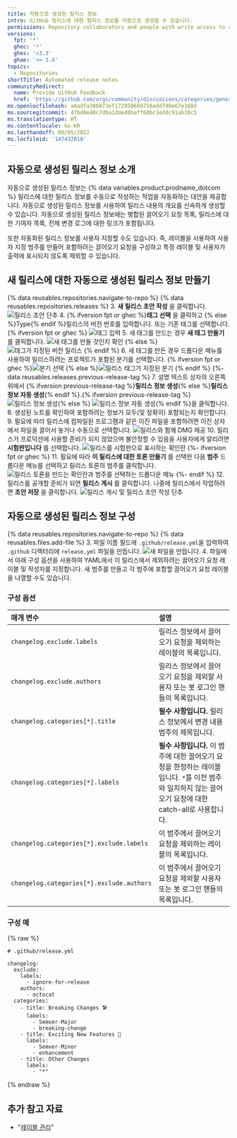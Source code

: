 ```yaml
---
title: 자동으로 생성된 릴리스 정보
intro: GitHub 릴리스에 대한 릴리스 정보를 자동으로 생성할 수 있습니다.
permissions: Repository collaborators and people with write access to a repository can generate and customize automated release notes for a release.
versions:
  fpt: '*'
  ghec: '*'
  ghes: '>3.3'
  ghae: '>= 3.4'
topics:
  - Repositories
shortTitle: Automated release notes
communityRedirect:
  name: Provide GitHub Feedback
  href: 'https://github.com/orgs/community/discussions/categories/general'
ms.openlocfilehash: a4adfa306873ef172950666756add7d0e67e168d
ms.sourcegitcommit: 47bd0e48c7dba1dde49baff60bc1eddc91ab10c5
ms.translationtype: HT
ms.contentlocale: ko-KR
ms.lasthandoff: 09/05/2022
ms.locfileid: '147432018'
---
```

## 자동으로 생성된 릴리스 정보 소개

자동으로 생성된 릴리스 정보는 {% data variables.product.prodname_dotcom %} 릴리스에 대한 릴리스 정보를 수동으로 작성하는 작업을 자동화하는 대안을 제공합니다. 자동으로 생성된 릴리스 정보를 사용하여 릴리스 내용의 개요를 신속하게 생성할 수 있습니다. 자동으로 생성된 릴리스 정보에는 병합된 끌어오기 요청 목록, 릴리스에 대한 기여자 목록, 전체 변경 로그에 대한 링크가 포함됩니다.

또한 자동화된 릴리스 정보를 사용자 지정할 수도 있습니다. 즉, 레이블을 사용하여 사용자 지정 범주를 만들어 포함하려는 끌어오기 요청을 구성하고 특정 레이블 및 사용자가 출력에 표시되지 않도록 제외할 수 있습니다.

## 새 릴리스에 대한 자동으로 생성된 릴리스 정보 만들기

{% data reusables.repositories.navigate-to-repo %} {% data reusables.repositories.releases %}
3. **새 릴리스 초안 작성** 을 클릭합니다.
   ![릴리스 초안 단추](/assets/images/help/releases/draft_release_button.png)
4. {% ifversion fpt or ghec %}**태그 선택** 을 클릭하고 {% else %}Type{% endif %}릴리스의 버전 번호를 입력합니다. 또는 기존 태그를 선택합니다.
  {% ifversion fpt or ghec %} ![태그 입력](/assets/images/help/releases/releases-tag-create.png)
5. 새 태그를 만드는 경우 **새 태그 만들기** 를 클릭합니다.
![새 태그를 만들 것인지 확인](/assets/images/help/releases/releases-tag-create-confirm.png) {% else %} ![태그가 지정된 버전 릴리스](/assets/images/enterprise/releases/releases-tag-version.png) {% endif %}
6. 새 태그를 만든 경우 드롭다운 메뉴를 사용하여 릴리스하려는 프로젝트가 포함된 분기를 선택합니다.
  {% ifversion fpt or ghec %}![분기 선택](/assets/images/help/releases/releases-choose-branch.png) {% else %}![릴리스 태그가 지정된 분기](/assets/images/enterprise/releases/releases-tag-branch.png) {% endif %} {%- data reusables.releases.previous-release-tag %}
7. 설명 텍스트 상자의 오른쪽 위에서 {% ifversion previous-release-tag %}**릴리스 정보 생성**{% else %}**릴리스 정보 자동 생성**{% endif %}.{% ifversion previous-release-tag %} ![릴리스 정보 생성](/assets/images/help/releases/generate-release-notes.png){% else %} ![릴리스 정보 자동 생성](/assets/images/enterprise/3.5/releases/auto-generate-release-notes.png){% endif %}을 클릭합니다.
8. 생성된 노트를 확인하여 포함하려는 정보가 모두(및 정확히) 포함되는지 확인합니다.
9. 필요에 따라 릴리스에 컴파일된 프로그램과 같은 이진 파일을 포함하려면 이진 상자에서 파일을 끌어서 놓거나 수동으로 선택합니다.
   ![릴리스와 함께 DMG 제공](/assets/images/help/releases/releases_adding_binary.gif)
10. 릴리스가 프로덕션에 사용할 준비가 되지 않았으며 불안정할 수 있음을 사용자에게 알리려면 **시험판입니다** 를 선택합니다.
   ![릴리스를 시험판으로 표시하는 확인란](/assets/images/help/releases/prerelease_checkbox.png) {%- ifversion fpt or ghec %}
11. 필요에 따라 **이 릴리스에 대한 토론 만들기** 를 선택한 다음 **범주** 드롭다운 메뉴를 선택하고 릴리스 토론의 범주를 클릭합니다.
  ![릴리스 토론을 만드는 확인란과 범주를 선택하는 드롭다운 메뉴](/assets/images/help/releases/create-release-discussion.png) {%- endif %}
12. 릴리스를 공개할 준비가 되면 **릴리스 게시** 를 클릭합니다. 나중에 릴리스에서 작업하려면 **초안 저장** 을 클릭합니다.
   ![릴리스 게시 및 릴리스 초안 작성 단추](/assets/images/help/releases/release_buttons.png)


## 자동으로 생성된 릴리스 정보 구성

{% data reusables.repositories.navigate-to-repo %} {% data reusables.files.add-file %}
3. 파일 이름 필드에 `.github/release.yml`을 입력하여 `.github` 디렉터리에 `release.yml` 파일을 만듭니다.
  ![새 파일을 만듭니다.](/assets/images/help/releases/release-yml.png)
4. 파일에서 아래 구성 옵션을 사용하여 YAML에서 이 릴리스에서 제외하려는 끌어오기 요청 레이블 및 작성자를 지정합니다. 새 범주를 만들고 각 범주에 포함할 끌어오기 요청 레이블을 나열할 수도 있습니다.

### 구성 옵션

| 매개 변수 | 설명 |
| :- | :- |
| `changelog.exclude.labels` | 릴리스 정보에서 끌어오기 요청을 제외하는 레이블의 목록입니다. |
| `changelog.exclude.authors` | 릴리스 정보에서 끌어오기 요청을 제외할 사용자 또는 봇 로그인 핸들의 목록입니다. |
| `changelog.categories[*].title` | **필수 사항입니다.** 릴리스 정보에서 변경 내용 범주의 제목입니다. |
| `changelog.categories[*].labels`| **필수 사항입니다.** 이 범주에 대한 끌어오기 요청을 한정하는 레이블입니다. `*`를 이전 범주와 일치하지 않는 끌어오기 요청에 대한 catch-all로 사용합니다. |
| `changelog.categories[*].exclude.labels` | 이 범주에서 끌어오기 요청을 제외하는 레이블의 목록입니다. |
| `changelog.categories[*].exclude.authors` | 이 범주에서 끌어오기 요청을 제외할 사용자 또는 봇 로그인 핸들의 목록입니다. |

### 구성 예

{% raw %}
```yaml{:copy}
# .github/release.yml

changelog:
  exclude:
    labels:
      - ignore-for-release
    authors:
      - octocat
  categories:
    - title: Breaking Changes 🛠
      labels:
        - Semver-Major
        - breaking-change
    - title: Exciting New Features 🎉
      labels:
        - Semver-Minor
        - enhancement
    - title: Other Changes
      labels:
        - "*"
```
{% endraw %}

## 추가 참고 자료

- "[레이블 관리](/issues/using-labels-and-milestones-to-track-work/managing-labels)" 
